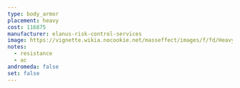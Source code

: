 ```yaml
---
type: body_armor
placement: heavy
cost: 116875
manufacturer: elanus-risk-control-services
image: https://vignette.wikia.nocookie.net/masseffect/images/f/fd/Heavy-krogan-Warlord.png/revision/latest/scale-to-width-down/80?cb=20100209091717
notes:
  - resistance
  - ac
andromeda: false
set: false
---
```

